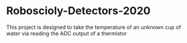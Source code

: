 # Roboscioly-Detectors-2020

This project is designed to take the temperature of an unknown cup of water via reading the ADC output of a thermistor

